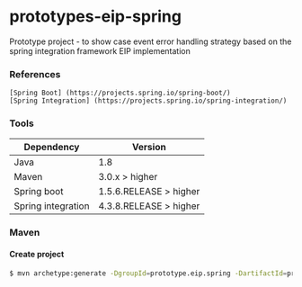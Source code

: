 # prototypes-eip-spring
Prototype project - to show case event error handling strategy based on the spring integration framework EIP implementation


### References
	[Spring Boot] (https://projects.spring.io/spring-boot/)
	[Spring Integration] (https://projects.spring.io/spring-integration/)
	
### Tools
| Dependency | Version |
| ------ | ------ |
| Java | 1.8 |
| Maven | 3.0.x > higher |
| Spring boot | 1.5.6.RELEASE > higher |
| Spring integration | 4.3.8.RELEASE > higher |


### Maven

#### Create project
```sh
$ mvn archetype:generate -DgroupId=prototype.eip.spring -DartifactId=prototype-eip-spring -DarchetypeArtifactId=maven-archetype-quickstart -DinteractiveMode=false
```